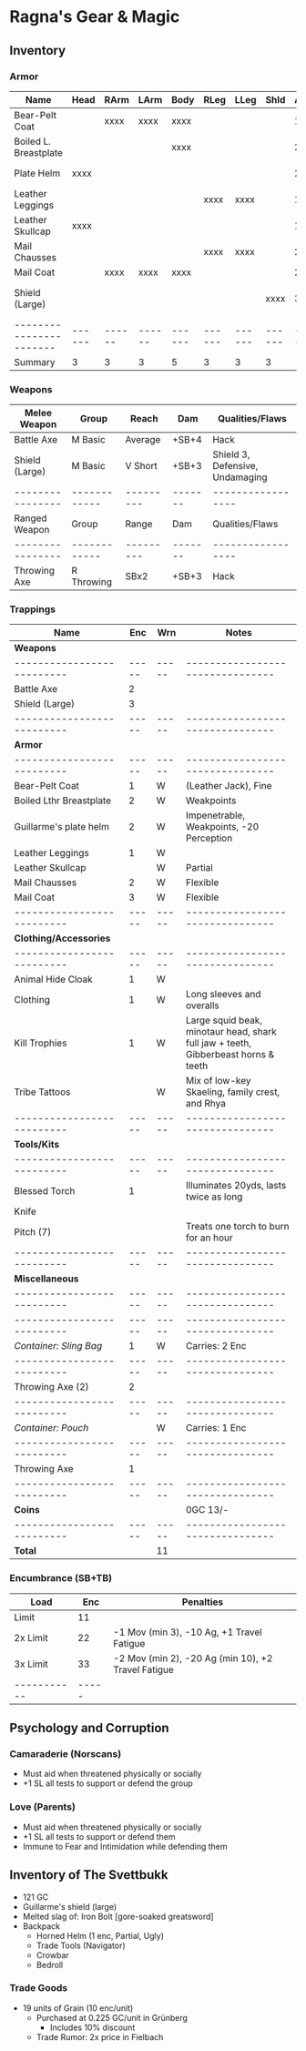 # Ragna's Gear & Magic
## Inventory
### Armor
| Name                  | Head | RArm | LArm | Body | RLeg | LLeg | Shld | AP | Qualities/Flaws
|-----------------------|------|------|------|------|------|------|------|----|-----------------
| Bear-Pelt Coat        |      | xxxx | xxxx | xxxx |      |      |      |  1 | Fine
| Boiled L. Breastplate |      |      |      | xxxx |      |      |      |  2 | Weakpoints
| Plate Helm            | xxxx |      |      |      |      |      |      |  2 | Impenetrable, Weakpoints
| Leather Leggings      |      |      |      |      | xxxx | xxxx |      |  1 |
| Leather Skullcap      | xxxx |      |      |      |      |      |      |  1 | Partial
| Mail Chausses         |      |      |      |      | xxxx | xxxx |      |  2 | Flexible
| Mail Coat             |      | xxxx | xxxx | xxxx |      |      |      |  2 | Flexible
| Shield (Large)        |      |      |      |      |      |      | xxxx |  3 | Shield 3, Defensive, Undamaging
|-----------------------|------|------|------|------|------|------|------|----|-----------------
| Summary               |    3 |    3 |    3 |    5 |    3 |    3 |    3 |

### Weapons
| Melee Weapon   | Group      | Reach   | Dam   | Qualities/Flaws
|----------------|------------|---------|-------|-----------------
| Battle Axe     | M Basic    | Average | +SB+4 | Hack
| Shield (Large) | M Basic    | V Short | +SB+3 | Shield 3, Defensive, Undamaging
|----------------|------------|---------|-------|-----------------
| Ranged Weapon  | Group      | Range   | Dam   | Qualities/Flaws
|----------------|------------|---------|-------|-----------------
| Throwing Axe   | R Throwing | SBx2    | +SB+3 | Hack

### Trappings
| Name                     | Enc | Wrn | Notes
|--------------------------|-----|-----|--------------------------------
| **Weapons**              |     |     |
|--------------------------|-----|-----|--------------------------------
| Battle Axe               |   2 |     |
| Shield (Large)           |   3 |     |
|--------------------------|-----|-----|--------------------------------
| **Armor**                |     |     |
|--------------------------|-----|-----|--------------------------------
| Bear-Pelt Coat           |   1 |   W | (Leather Jack), Fine
| Boiled Lthr Breastplate  |   2 |   W | Weakpoints
| Guillarme's plate helm   |   2 |   W | Impenetrable, Weakpoints, -20 Perception
| Leather Leggings         |   1 |   W |
| Leather Skullcap         |     |   W | Partial
| Mail Chausses            |   2 |   W | Flexible
| Mail Coat                |   3 |   W | Flexible
|--------------------------|-----|-----|--------------------------------
| **Clothing/Accessories** |     |     |
|--------------------------|-----|-----|--------------------------------
| Animal Hide Cloak        |   1 |   W |
| Clothing                 |   1 |   W | Long sleeves and overalls
| Kill Trophies            |   1 |   W | Large squid beak, minotaur head, shark full jaw + teeth, Gibberbeast horns & teeth
| Tribe Tattoos            |     |   W | Mix of low-key Skaeling, family crest, and Rhya
|--------------------------|-----|-----|--------------------------------
| **Tools/Kits**           |     |     |
|--------------------------|-----|-----|--------------------------------
| Blessed Torch            |   1 |     | Illuminates 20yds, lasts twice as long
| Knife                    |     |     |
| Pitch (7)                |     |     | Treats one torch to burn for an hour
|--------------------------|-----|-----|--------------------------------
| **Miscellaneous**        |     |     |
|--------------------------|-----|-----|--------------------------------
|--------------------------|-----|-----|--------------------------------
| *Container: Sling Bag*   |   1 |   W | Carries: 2 Enc
|--------------------------|-----|-----|--------------------------------
| Throwing Axe (2)         |   2 |     |
|--------------------------|-----|-----|--------------------------------
| *Container: Pouch*       |     |   W | Carries: 1 Enc
|--------------------------|-----|-----|--------------------------------
| Throwing Axe             |   1 |     |
|--------------------------|-----|-----|--------------------------------
| **Coins**                |     |     | 0GC 13/- 
|--------------------------|-----|-----|--------------------------------
| **Total**                |     |  11 |

### Encumbrance (SB+TB)
| Load      | Enc | Penalties
|-----------|-----|------------
| Limit     |  11 |
| 2x Limit  |  22 | -1 Mov (min 3), -10 Ag, +1 Travel Fatigue
| 3x Limit  |  33 | -2 Mov (min 2), -20 Ag (min 10), +2 Travel Fatigue
|-----------|-----|

## Psychology and Corruption
### Camaraderie (Norscans)
- Must aid when threatened physically or socially
- +1 SL all tests to support or defend the group

### Love (Parents)
- Must aid when threatened physically or socially
- +1 SL all tests to support or defend them
- Immune to Fear and Intimidation while defending them

## Inventory of The Svettbukk
- 121 GC
- Guillarme's shield (large)
- Melted slag of: Iron Bolt [gore-soaked greatsword]
- Backpack
    - Horned Helm (1 enc, Partial, Ugly)
    - Trade Tools (Navigator)
    - Crowbar
    - Bedroll

### Trade Goods
- 19 units of Grain (10 enc/unit)
    - Purchased at 0.225 GC/unit in Grünberg
        - Includes 10% discount
    - Trade Rumor: 2x price in Fielbach
